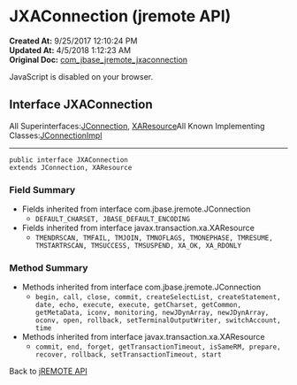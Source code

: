 # JXAConnection (jremote API)

**Created At:** 9/25/2017 12:10:24 PM  
**Updated At:** 4/5/2018 1:12:23 AM  
**Original Doc:** [com_jbase_jremote_jxaconnection](https://docs.jbase.com/39248-jremote/com_jbase_jremote_jxaconnection)  


JavaScript is disabled on your browser.



## Interface JXAConnection

All Superinterfaces:[JConnection](/39248-jremote/com_jbase_jremote_JConnection "interface in com.jbase.jremote"), [XAResource](http://java.sun.com/j2se/1.5.0/docs/api/javax/transaction/xa/XAResource.html?is-external=true "class or interface in javax.transaction.xa")All Known Implementing Classes:[JConnectionImpl](./../io/jconnectionimpl-%28jremote-api%29 "class in com.jbase.jremote.io")
* * *


```
public interface JXAConnection
extends JConnection, XAResource
```

### Field Summary

- Fields inherited from interface com.jbase.jremote.JConnection
    - `DEFAULT_CHARSET, JBASE_DEFAULT_ENCODING`
- Fields inherited from interface javax.transaction.xa.XAResource
    - `TMENDRSCAN, TMFAIL, TMJOIN, TMNOFLAGS, TMONEPHASE, TMRESUME, TMSTARTRSCAN, TMSUCCESS, TMSUSPEND, XA_OK, XA_RDONLY`




### Method Summary

- Methods inherited from interface com.jbase.jremote.JConnection
    - `begin, call, close, commit, createSelectList, createStatement, date, echo, execute, execute, getCharset, getCommon, getMetaData, iconv, monitoring, newJDynArray, newJDynArray, oconv, open, rollback, setTerminalOutputWriter, switchAccount, time`
- Methods inherited from interface javax.transaction.xa.XAResource
    - `commit, end, forget, getTransactionTimeout, isSameRM, prepare, recover, rollback, setTransactionTimeout, start`




Back to [jREMOTE API](com_jbase_jremote_package-summary)


